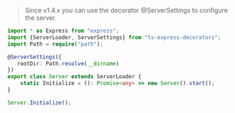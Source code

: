 > Since v1.4.x you can use the decorator @ServerSettings to configure the server.

```typescript
import * as Express from "express";
import {ServerLoader, ServerSettings} from "ts-express-decorators";
import Path = require("path");

@ServerSettings({
   rootDir: Path.resolve(__dirname)
})
export class Server extends ServerLoader {
    static Initialize = (): Promise<any> => new Server().start();
}

Server.Initialize();
```